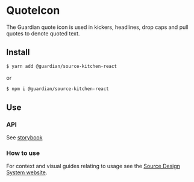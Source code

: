 # QuoteIcon

The Guardian quote icon is used in kickers, headlines, drop caps and pull quotes to denote quoted text.

## Install

```sh
$ yarn add @guardian/source-kitchen-react
```

or

```sh
$ npm i @guardian/source-kitchen-react
```

## Use

### API

See [storybook](https://guardian.github.io/source/?path=/docs/editorial-src-ed-quote-icon-quote-icon--storybook)

### How to use

For context and visual guides relating to usage see the [Source Design System website](https://theguardian.design).

